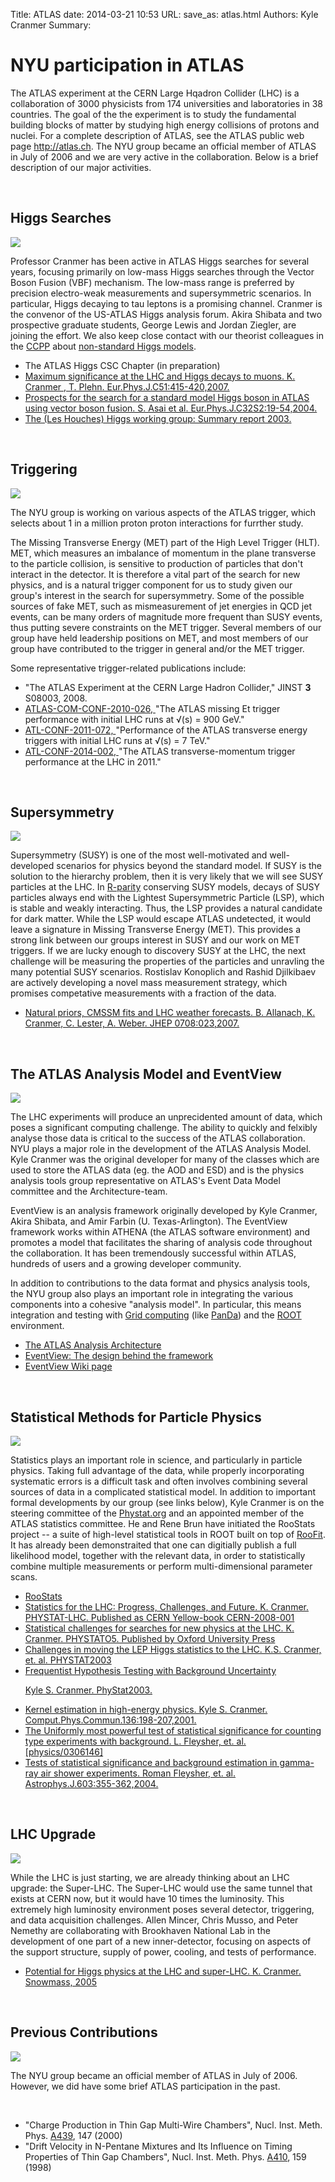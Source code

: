 Title: ATLAS
date: 2014-03-21 10:53
URL:
save_as: atlas.html
Authors: Kyle Cranmer
Summary: 

<div id="content">
<h1>NYU participation in ATLAS</h1>

<p>The ATLAS experiment at the CERN Large Hqadron Collider (LHC) is a
collaboration of 3000 physicists from 174 universities and laboratories 
in 38 countries. The goal of the the experiment is to study the fundamental 
building blocks of matter by studying high energy collisions of protons and
nuclei.  For a complete description of ATLAS, see the ATLAS public web page
<a href="http://atlas.ch/">http://atlas.ch</a>.
The NYU group became an official member of ATLAS in July of 2006 and we are 
very active in the collaboration.  Below is a brief description of our major 
activities.</p>

<br clear="all" />


<!--
<div id="topic">
  <h2>First Beam!</h2>
<a href="http://atlas.web.cern.ch/Atlas/GROUPS/OPERATIONS/prodSys/atlasoracleadmin/10Sep2008/beam/vp1-atlas-beam.swf"><img style="width:200px;" src="./images/movie_thumb.png"/></a>
<p>On September 10, ATLAS saw its first beam from the LHC.  ATLAS saw the first few events from the beam commissioning (not yet true collisions) on that day.  You can see some event displays of those first collisions <a href="http://atlas.web.cern.ch/Atlas/GROUPS/OPERATIONS/prodSys/atlasoracleadmin/10Sep2008/beam/">here</a>.  The startup of the LHC was going fairly well, until there was an incident on September 19.  For more information, see an article in <em>symmetry breaking</em> <a href="http://www.symmetrymagazine.org/breaking/2008/10/16/cern-releases-analysis-of-lhc-incident/">here</a>. It is expected that the LHC will start back up in late spring of 2009. </p>
</div>

<br clear="all" />

-->


<div id="topic">
  <h2>Higgs Searches</h2>
  <img src="./images/atlas/higgs_potential_small.jpg">
  <p>
    Professor Cranmer has been active in ATLAS Higgs searches for several years, focusing primarily on low-mass Higgs searches through the Vector Boson Fusion (VBF) mechanism.  The low-mass range is preferred by precision electro-weak measurements and supersymmetric scenarios.  In particular, Higgs decaying to tau leptons is a promising channel.  Cranmer is the convenor of the US-ATLAS Higgs analysis forum.  Akira Shibata and two prospective graduate students, George Lewis and Jordan Ziegler, are joining the effort.  We also keep close contact with our theorist colleagues in the <a href="http://cosmo.nyu.edu/index.html">CCPP</a> about <a href="http://www.slac.stanford.edu/spires/find/hep/www?rawcmd=find+a+weiner+and+chang&FORMAT=WWW&SEQUENCE=">non-standard Higgs models</a>.
  </p>

<ul>
 <li>The ATLAS Higgs CSC Chapter (in preparation)</li>
 <li><a href="http://www.slac.stanford.edu/spires/find/hep/www?irn=6664253">Maximum significance at the LHC and Higgs decays to muons.
K. Cranmer , T. Plehn. Eur.Phys.J.C51:415-420,2007. </a></li>
 <li><a href="http://www.slac.stanford.edu/spires/find/hep/www?irn=5805295">Prospects for the search for a standard model Higgs boson in ATLAS using vector boson fusion.
S. Asai et al. Eur.Phys.J.C32S2:19-54,2004. </a></li>
 <li><a href="http://www.slac.stanford.edu/spires/find/hep/www?irn=5901073">The (Les Houches) Higgs working group: Summary report 2003.</a></li>
</ul>

</div>

<br clear="all" />

<div id="topic">
  <h2>Triggering</h2>
  <img src="./images/atlas/Trigger_small.png">
  <p>
The NYU group is working on various aspects of the ATLAS trigger, which selects 
about 1 in a million proton proton interactions for furrther study. 

The Missing Transverse Energy (MET) part of the High Level Trigger (HLT). MET, 
which measures an imbalance of momentum in the plane transverse to the particle 
collision, is sensitive to production of particles that don't interact in the 
detector. It is therefore a vital part of the search for new physics, and is a 
natural trigger component for us to study given our group's interest in the 
search for supersymmetry. Some of the possible sources of fake MET, such as 
mismeasurement of jet energies in QCD jet events, can be many orders of magnitude 
more frequent than SUSY events, thus putting severe constraints on the MET trigger.
Several members of our group have held leadership positions on MET, and most 
members of our group have contributed to the trigger in general and/or the MET 
trigger. 

Some representative trigger-related publications include:
<ul>
<!--
<li><a href="https://twiki.cern.ch/twiki/pub/Atlas/AtlasTechnicalPaper/Main_jinst_0705j.pdf">
The ATLAS Detector paper JINST, 2007.</a></li>
-->
<li>"The ATLAS Experiment at the CERN Large Hadron Collider," 
JINST <b>3</b>  S08003, 2008.</a></li>
<li><a href="http://cdsweb.cern.ch/record/1244473"> ATLAS-COM-CONF-2010-026, </a> 
"The ATLAS missing Et trigger performance with initial LHC 
runs at &radic;(s) = 900 GeV."</li>
<li><a href="http://cdsweb.cern.ch/record/1351836"> ATL-CONF-2011-072, </a>
"Performance of the ATLAS transverse energy triggers with initial LHC runs at 
&radic;(s) = 7 TeV."</li>
<li><a href="https://cds.cern.ch/record/1647616"> ATL-CONF-2014-002, </a>
"The ATLAS transverse-momentum trigger performance at the LHC in 2011."</li>
</ul>

</div>

<br clear="all" />

<div id="topic">
  <h2>Supersymmetry</h2>
  <img src="./images/atlas/SUSY_Chain_small.png">
  <p>
    Supersymmetry (SUSY) is one of the most well-motivated and well-developed scenarios for physics beyond the standard model.  If SUSY is the solution to the hierarchy problem, then it is very likely that we will see SUSY particles at the LHC.  In <a href="http://en.wikipedia.org/wiki/R-parity">R-parity</a> conserving SUSY models, decays of SUSY particles always end with the Lightest Supersymmetric Particle (LSP), which is stable and weakly interacting.  Thus, the LSP provides a natural candidate for dark matter.  While the LSP would escape ATLAS undetected, it would leave a signature in Missing Transverse Energy (MET).  This provides a strong link between our groups interest in SUSY and our work on MET triggers.  If we are lucky enough to discovery SUSY at the LHC, the next challenge will be measuring the properties of the particles and unravling the many potential SUSY scenarios.  Rostislav Konoplich and Rashid Djilkibaev are actively developing a novel mass measurement strategy, which promises competative measurements with a fraction of the data.
  </p>

<ul>
 <li><a href="http://www.slac.stanford.edu/spires/find/hep/www?rawcmd=find+bb+arxiv%3A0705.0487">Natural priors, CMSSM fits and LHC weather forecasts.
B. Allanach, K. Cranmer, C. Lester, A. Weber.  JHEP 0708:023,2007.</a></li>
</ul>

</div>

<br clear="all" />


<div id="topic">
  <h2>The ATLAS Analysis Model and EventView</h2>
<img src="./images/atlas/EventViewPoster_small.png">
<!--  <img src="./images/atlas/EventView_small.png">-->
  <p>
The LHC experiments will produce an unprecidented amount of data, which poses a significant computing challenge.  The ability to quickly and felxibly analyse those data is critical to the success of the ATLAS collaboration.  NYU plays a major role in the development of the ATLAS Analysis Model.  Kyle Cranmer was the original developer for many of the classes which are used to store the ATLAS data (eg. the AOD and ESD) and is the physics analysis tools group representative on ATLAS's Event Data Model committee and the Architecture-team.</p>

<p>EventView is an analysis framework originally developed by Kyle Cranmer, Akira Shibata, and Amir Farbin (U. Texas-Arlington).  The EventView framework works within ATHENA (the ATLAS software environment) and promotes a model that facilitates the sharing of analysis code throughout the collaboration.  It has been tremendously successful within ATLAS, hundreds of users and a growing developer community.</p>

<p>
In addition to contributions to the data format and physics analysis tools, the NYU group also plays an important role in integrating the various components into a cohesive "analysis model".  In particular, this means integration and testing with <a href="http://www.usatlas.bnl.gov/computing/grid/">Grid computing</a> (like <a href="https://twiki.cern.ch/twiki/bin/view/Atlas/Panda">PanDa</a>) and the <a href="http://root.cern.ch">ROOT</a> environment.  
</p>

<ul>
 <li><a href="http://www.sciencedirect.com/science?_ob=ArticleURL&_udi=B6TVD-4S0J4RD-W&_user=10&_rdoc=1&_fmt=&_orig=search&_sort=d&view=c&_acct=C000050221&_version=1&_urlVersion=0&_userid=10&md5=a289a33592f1cd853c5addd16f15b064">The ATLAS Analysis Architecture</a></li>
 <li><a href="http://doc.cern.ch//archive/electronic/cern/others/atlnot/PUB/soft/soft-pub-2007-008.pdf">EventView: The design behind the framework</a></li>
 <li><a href="https://twiki.cern.ch/twiki/bin/view/Atlas/EventView">EventView Wiki page</a></li>
</ul>



</div>

<br clear="all" />




<div id="topic">
  <h2>Statistical Methods for Particle Physics</h2>
  <img src="./images/atlas/phystat_small.png">
  <p>
    Statistics plays an important role in science, and particularly in particle physics.  Taking full advantage of the data, while properly incorporating systematic errors is a difficult task and often involves combining several sources of data in a complicated statistical model.  In addition to important formal developments by our group (see links below), Kyle Cranmer is on the steering committee of the <a href="http://Phystat.org">Phystat.org</a> and an appointed member of the ATLAS statistics committee.  He and Rene Brun have initiated the RooStats project -- a suite of high-level statistical tools in ROOT built on top of <a href="http://roofit.sourceforge.net">RooFit</a>.  It has already been demonstraited that one can digitially publish a full likelihood model, together with the relevant data, in order to statistically combine multiple measurements or perform multi-dimensional parameter scans.
  </p>
<ul>
<li><a href="http://indico.cern.ch/getFile.py/access?contribId=41&resId=0&materialId=slides&confId=13356">RooStats</a></li>
 <li><a href="http://cdsweb.cern.ch/record/1099969">Statistics for the LHC: Progress, Challenges, and Future. K. Cranmer. PHYSTAT-LHC. Published as CERN Yellow-book CERN-2008-001 </a></li>
 <li><a href="http://www.slac.stanford.edu/spires/find/hep/www?irn=6994415">Statistical challenges for searches for new physics at the LHC.
K. Cranmer. PHYSTATO5. Published by Oxford University Press</a></li>
 <li><a href="http://www.slac.stanford.edu/spires/find/hep/www?irn=5745276">Challenges in moving the LEP Higgs statistics to the LHC.
K.S. Cranmer, et. al.  PHYSTAT2003</a></li>
 <li><a href="http://arxiv.org/abs/physics/0310108">Frequentist Hypothesis Testing with Background Uncertainty

Kyle S. Cranmer. PhyStat2003.</a></li>
 <li><a href="http://www.slac.stanford.edu/spires/find/hep/www?irn=4505239">Kernel estimation in high-energy physics.
Kyle S. Cranmer. Comput.Phys.Commun.136:198-207,2001.</a></li>
<li><a href="http://www.slac.stanford.edu/spires/find/hep/www?irn=5585406">The Uniformly most powerful test of statistical significance for counting type experiments with background.
L. Fleysher, et. al. [physics/0306146]</a></li>
<li><a href="http://www.slac.stanford.edu/spires/find/hep/www?irn=5567122">Tests of statistical significance and background estimation in gamma-ray air shower experiments.
Roman Fleysher, et. al. Astrophys.J.603:355-362,2004.</a></li>
</ul>

</div>

<br clear="all" />


<div id="topic">
  <h2>LHC Upgrade</h2>
  <img src="./images/atlas/SLHC_small.png">
  <p>
    While the LHC is just starting, we are already thinking about an LHC upgrade: the Super-LHC.  The Super-LHC would use the same tunnel that exists at CERN now, but it would have 10 times the luminosity.  This extremely high luminosity environment poses several detector, triggering, and data acquisition challenges.  Allen Mincer, Chris Musso, and Peter Nemethy are collaborating with 
Brookhaven National Lab in the development of one part of a new 
inner-detector, focusing on aspects of the support structure, supply 
of power, cooling, and tests of performance.
  </p>

<ul>
 <li><a href="http://www.slac.stanford.edu/spires/find/hep/www?irn=6453872">Potential for Higgs physics at the LHC and super-LHC.
K. Cranmer. Snowmass, 2005 </a></li>
</ul>

</div>

<br clear="all" />

<div id="topic">
  <h2>Previous Contributions</h2>
  <img src="./images/atlas/tor_bar_1006_004_small.jpg">
  <p>
The NYU group became an official member of ATLAS in July of 2006.  However, 
we did have some brief ATLAS participation in the past.
</p>
<br clear ="all" />
<ul>
<li>"Charge Production in Thin Gap Multi-Wire Chambers",
Nucl. Inst. Meth. Phys. <u>A439</u>, 147 (2000)</li>
<li>"Drift Velocity in N-Pentane Mixtures and Its
Influence on Timing Properties of Thin Gap Chambers",
Nucl. Inst. Meth. Phys. <u>A410</u>, 159 (1998)</li>
</ul>
</div>


</div>
